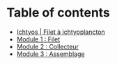 # Table of contents

* [Ichtyos | Filet à ichtyoplancton](README.md)
* [Module 1 : Filet](module-1-filet.md)
* [Module 2 : Collecteur](module-2-collecteur.md)
* [Module 3 : Assemblage](module-3-assemblage.md)
